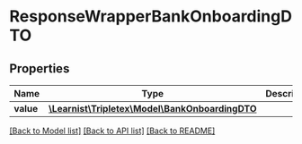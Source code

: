 # ResponseWrapperBankOnboardingDTO

## Properties
Name | Type | Description | Notes
------------ | ------------- | ------------- | -------------
**value** | [**\Learnist\Tripletex\Model\BankOnboardingDTO**](BankOnboardingDTO.md) |  | [optional] 

[[Back to Model list]](../../README.md#documentation-for-models) [[Back to API list]](../../README.md#documentation-for-api-endpoints) [[Back to README]](../../README.md)

